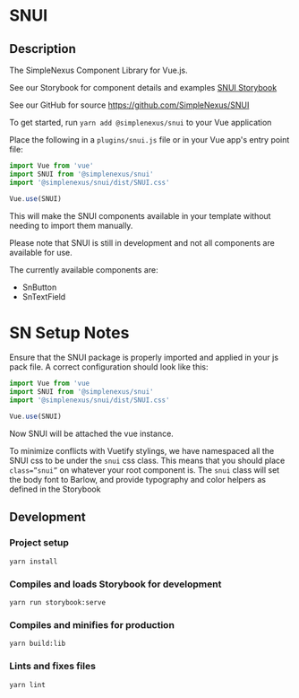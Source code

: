 # SNUI

## Description
The SimpleNexus Component Library for Vue.js. 

See our Storybook for component details and examples
[SNUI Storybook](https://simplenexus.dev/SNUI)

See our GitHub for source
https://github.com/SimpleNexus/SNUI

To get started, run 
`yarn add @simplenexus/snui` to your Vue application

Place the following in a `plugins/snui.js` file or in your Vue app's entry point file:
```js
import Vue from 'vue'
import SNUI from '@simplenexus/snui'
import '@simplenexus/snui/dist/SNUI.css'

Vue.use(SNUI)
``` 

This will make the SNUI components available in your template without needing to
import them manually. 

Please note that SNUI is still in development and not all components are available for use.

The currently available components are:

* SnButton
* SnTextField

# SN Setup Notes

Ensure that the SNUI package is properly imported and applied in your js pack file. A correct configuration should look like this:

```js
import Vue from 'vue
import SNUI from '@simplenexus/snui'
import '@simplenexus/snui/dist/SNUI.css'

Vue.use(SNUI)
```

Now SNUI will be attached the vue instance.

To minimize conflicts with Vuetify stylings, we have namespaced all the SNUI css to be under the `snui` css class. 
This means that you should place `class=”snui”` on whatever your root component is. The `snui` class will set the body 
font to Barlow, and provide typography and color helpers as defined in the Storybook

## Development

### Project setup
```
yarn install
```

### Compiles and loads Storybook for development
```
yarn run storybook:serve
```

### Compiles and minifies for production
```
yarn build:lib
```

### Lints and fixes files
```
yarn lint
```

[SNUI Storybook]: https://simplenexus.dev/SNUI
